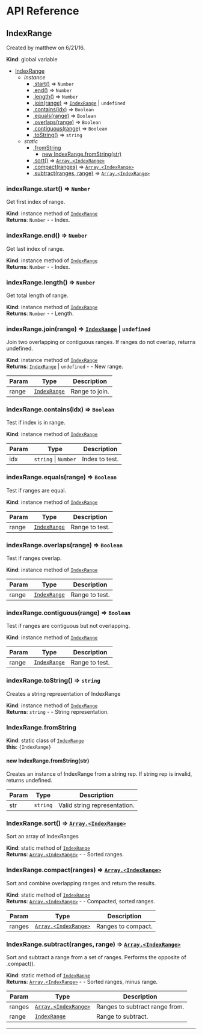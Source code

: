 
# API Reference
<a name="IndexRange"></a>

## IndexRange
Created by matthew on 6/21/16.

**Kind**: global variable  

* [IndexRange](#IndexRange)
    * _instance_
        * [.start()](#IndexRange+start) ⇒ <code>Number</code>
        * [.end()](#IndexRange+end) ⇒ <code>Number</code>
        * [.length()](#IndexRange+length) ⇒ <code>Number</code>
        * [.join(range)](#IndexRange+join) ⇒ <code>[IndexRange](#IndexRange)</code> &#124; <code>undefined</code>
        * [.contains(idx)](#IndexRange+contains) ⇒ <code>Boolean</code>
        * [.equals(range)](#IndexRange+equals) ⇒ <code>Boolean</code>
        * [.overlaps(range)](#IndexRange+overlaps) ⇒ <code>Boolean</code>
        * [.contiguous(range)](#IndexRange+contiguous) ⇒ <code>Boolean</code>
        * [.toString()](#IndexRange+toString) ⇒ <code>string</code>
    * _static_
        * [.fromString](#IndexRange.fromString)
            * [new IndexRange.fromString(str)](#new_IndexRange.fromString_new)
        * [.sort()](#IndexRange.sort) ⇒ <code>[Array.&lt;IndexRange&gt;](#IndexRange)</code>
        * [.compact(ranges)](#IndexRange.compact) ⇒ <code>[Array.&lt;IndexRange&gt;](#IndexRange)</code>
        * [.subtract(ranges, range)](#IndexRange.subtract) ⇒ <code>[Array.&lt;IndexRange&gt;](#IndexRange)</code>

<a name="IndexRange+start"></a>

### indexRange.start() ⇒ <code>Number</code>
Get first index of range.

**Kind**: instance method of <code>[IndexRange](#IndexRange)</code>  
**Returns**: <code>Number</code> - - Index.  
<a name="IndexRange+end"></a>

### indexRange.end() ⇒ <code>Number</code>
Get last index of range.

**Kind**: instance method of <code>[IndexRange](#IndexRange)</code>  
**Returns**: <code>Number</code> - - Index.  
<a name="IndexRange+length"></a>

### indexRange.length() ⇒ <code>Number</code>
Get total length of range.

**Kind**: instance method of <code>[IndexRange](#IndexRange)</code>  
**Returns**: <code>Number</code> - - Length.  
<a name="IndexRange+join"></a>

### indexRange.join(range) ⇒ <code>[IndexRange](#IndexRange)</code> &#124; <code>undefined</code>
Join two overlapping or contiguous ranges.
If ranges do not overlap, returns undefined.

**Kind**: instance method of <code>[IndexRange](#IndexRange)</code>  
**Returns**: <code>[IndexRange](#IndexRange)</code> &#124; <code>undefined</code> - - New range.  

| Param | Type | Description |
| --- | --- | --- |
| range | <code>[IndexRange](#IndexRange)</code> | Range to join. |

<a name="IndexRange+contains"></a>

### indexRange.contains(idx) ⇒ <code>Boolean</code>
Test if index is in range.

**Kind**: instance method of <code>[IndexRange](#IndexRange)</code>  

| Param | Type | Description |
| --- | --- | --- |
| idx | <code>string</code> &#124; <code>Number</code> | Index to test. |

<a name="IndexRange+equals"></a>

### indexRange.equals(range) ⇒ <code>Boolean</code>
Test if ranges are equal.

**Kind**: instance method of <code>[IndexRange](#IndexRange)</code>  

| Param | Type | Description |
| --- | --- | --- |
| range | <code>[IndexRange](#IndexRange)</code> | Range to test. |

<a name="IndexRange+overlaps"></a>

### indexRange.overlaps(range) ⇒ <code>Boolean</code>
Test if ranges overlap.

**Kind**: instance method of <code>[IndexRange](#IndexRange)</code>  

| Param | Type | Description |
| --- | --- | --- |
| range | <code>[IndexRange](#IndexRange)</code> | Range to test. |

<a name="IndexRange+contiguous"></a>

### indexRange.contiguous(range) ⇒ <code>Boolean</code>
Test if ranges are contiguous but not overlapping.

**Kind**: instance method of <code>[IndexRange](#IndexRange)</code>  

| Param | Type | Description |
| --- | --- | --- |
| range | <code>[IndexRange](#IndexRange)</code> | Range to test. |

<a name="IndexRange+toString"></a>

### indexRange.toString() ⇒ <code>string</code>
Creates a string representation of IndexRange

**Kind**: instance method of <code>[IndexRange](#IndexRange)</code>  
**Returns**: <code>string</code> - - String representation.  
<a name="IndexRange.fromString"></a>

### IndexRange.fromString
**Kind**: static class of <code>[IndexRange](#IndexRange)</code>  
**this**: <code>{IndexRange}</code>  
<a name="new_IndexRange.fromString_new"></a>

#### new IndexRange.fromString(str)
Creates an instance of IndexRange from a string rep.
If string rep is invalid, returns undefined.


| Param | Type | Description |
| --- | --- | --- |
| str | <code>string</code> | Valid string representation. |

<a name="IndexRange.sort"></a>

### IndexRange.sort() ⇒ <code>[Array.&lt;IndexRange&gt;](#IndexRange)</code>
Sort an array of IndexRanges

**Kind**: static method of <code>[IndexRange](#IndexRange)</code>  
**Returns**: <code>[Array.&lt;IndexRange&gt;](#IndexRange)</code> - - Sorted ranges.  
<a name="IndexRange.compact"></a>

### IndexRange.compact(ranges) ⇒ <code>[Array.&lt;IndexRange&gt;](#IndexRange)</code>
Sort and combine overlapping ranges and return the results.

**Kind**: static method of <code>[IndexRange](#IndexRange)</code>  
**Returns**: <code>[Array.&lt;IndexRange&gt;](#IndexRange)</code> - - Compacted, sorted ranges.  

| Param | Type | Description |
| --- | --- | --- |
| ranges | <code>[Array.&lt;IndexRange&gt;](#IndexRange)</code> | Ranges to compact. |

<a name="IndexRange.subtract"></a>

### IndexRange.subtract(ranges, range) ⇒ <code>[Array.&lt;IndexRange&gt;](#IndexRange)</code>
Sort and subtract a range from a set of ranges.
Performs the opposite of .compact().

**Kind**: static method of <code>[IndexRange](#IndexRange)</code>  
**Returns**: <code>[Array.&lt;IndexRange&gt;](#IndexRange)</code> - - Sorted ranges, minus range.  

| Param | Type | Description |
| --- | --- | --- |
| ranges | <code>[Array.&lt;IndexRange&gt;](#IndexRange)</code> | Ranges to subtract range from. |
| range | <code>[IndexRange](#IndexRange)</code> | Range to subtract. |


* * *

